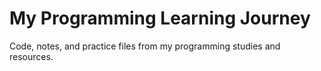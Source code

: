 # My Programming Learning Journey
Code, notes, and practice files from my programming studies and resources.
